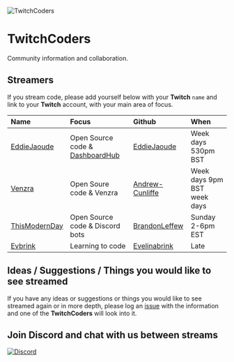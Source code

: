 ![TwitchCoders](https://user-images.githubusercontent.com/624760/38853689-ecef5316-4215-11e8-9744-42329ec951f6.png)


# TwitchCoders

Community information and collaboration.

## Streamers

If you stream code, please add yourself below with your **Twitch** `name` and link to your **Twitch** account, with your main area of focus.

| Name | Focus | Github | When |
| :--- | :--- | :--- | :--- |
| [EddieJaoude](http://twitch.tv/eddiejaoude) | Open Source code & [DashboardHub](http://github.com/DashboardHub/PipelineDashboard) | [EddieJaoude](http://github.com/eddiejaoude) | Week days 530pm BST |
| [Venzra](http://twitch.tv/venzra) | Open Soure code & Venzra | [Andrew-Cunliffe](https://github.com/Andrew-Cunliffe) | Week days 9pm BST week days |
| [ThisModernDay](http://twitch.tv/thismodernday) | Open Source code & Discord bots | [BrandonLeffew](https://github.com/BrandonLeffew) | Sunday 2-6pm EST |
| [Evbrink](http://twitch.tv/evbrink) | Learning to code | [Evelinabrink](https://github.com/Evelinabrink) | Late |

## Ideas / Suggestions / Things you would like to see streamed

If you have any ideas or suggestions or things you would like to see streamed again or in more depth, please log an [issue](https://github.com/TwitchCoders/twitchcoders.github.io/issues) with the information and one of the **TwitchCoders** will look into it.

## Join Discord and chat with us between streams

[![Discord](https://user-images.githubusercontent.com/624760/38853439-239a9228-4215-11e8-93ee-ff5aa66e6ee8.png)](https://discord.gg/jVwPDFd)
